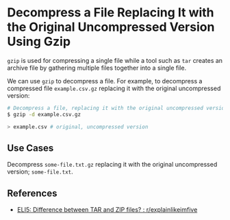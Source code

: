 # Decompress a File Replacing It with the Original Uncompressed Version Using Gzip

`gzip` is used for compressing a single file while a tool such as `tar` creates
an archive file by gathering multiple files together into a single file.

We can use `gzip` to decompress a file. For example, to decompress a compressed
file `example.csv.gz` replacing it with the original uncompressed version:

```bash
# Decompress a file, replacing it with the original uncompressed version using gzip [gzip, common]
$ gzip -d example.csv.gz

> example.csv # original, uncompressed version
```

## Use Cases

Decompress `some-file.txt.gz` replacing it with the original uncompressed
version; `some-file.txt`.

## References

- [ELI5: Difference between TAR and ZIP files? : r/explainlikeimfive](https://www.reddit.com/r/explainlikeimfive/comments/9yny8d/eli5_difference_between_tar_and_zip_files/)


